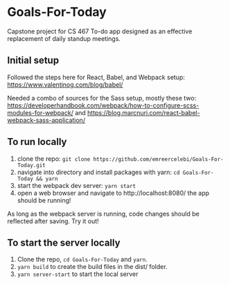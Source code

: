 # Goals-For-Today

Capstone project for CS 467
To-do app designed as an effective replacement of daily standup meetings.

## Initial setup

Followed the steps here for React, Babel, and Webpack setup: https://www.valentinog.com/blog/babel/

Needed a combo of sources for the Sass setup, mostly these two: https://developerhandbook.com/webpack/how-to-configure-scss-modules-for-webpack/ and https://blog.marcnuri.com/react-babel-webpack-sass-application/

## To run locally

1. clone the repo: `git clone https://github.com/emreercelebi/Goals-For-Today.git`
2. navigate into directory and install packages with yarn: `cd Goals-For-Today && yarn`
3. start the webpack dev server: `yarn start`
4. open a web browser and navigate to http://localhost:8080/ the app should be running!

As long as the webpack server is running, code changes should be reflected after saving. Try it out!

## To start the server locally

1. Clone the repo, `cd Goals-For-Today` and `yarn`.
2. `yarn build` to create the build files in the dist/ folder.
3. `yarn server-start` to start the local server
